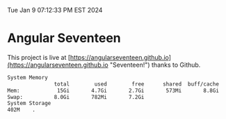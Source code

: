 Tue Jan  9 07:12:33 PM EST 2024

# Angular Seventeen


This project is live at [https://angularseventeen.github.io](https://angularseventeen.github.io "Seventeen!") thanks to Github.

```bash
System Memory
               total        used        free      shared  buff/cache   available
Mem:            15Gi       4.7Gi       2.7Gi       573Mi       8.8Gi        10Gi
Swap:          8.0Gi       782Mi       7.2Gi
System Storage
402M	.
```

